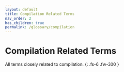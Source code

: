 ```yaml
---
layout: default
title: Compilation Related Terms
nav_order: 2
has_children: true
permalink: /glossary/compilation
---
```


# Compilation Related Terms

All terms closely related to compilation.
{: .fs-6 .fw-300 }

